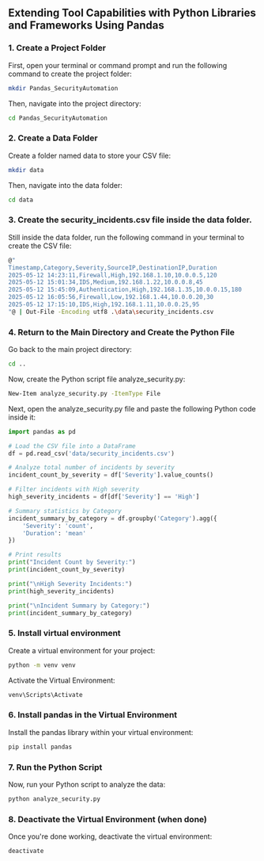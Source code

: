 ## Extending Tool Capabilities with Python Libraries and Frameworks Using Pandas

### 1. Create a Project Folder
First, open your terminal or command prompt and run the following command to create the project folder:
```bash
mkdir Pandas_SecurityAutomation
```
Then, navigate into the project directory:
```bash
cd Pandas_SecurityAutomation
```

### 2. Create a Data Folder
Create a folder named data to store your CSV file:
```bash
mkdir data
```
Then, navigate into the data folder:
```bash
cd data
```

### 3. Create the security_incidents.csv file inside the data folder.
Still inside the data folder, run the following command in your terminal to create the CSV file:
```bash
@"
Timestamp,Category,Severity,SourceIP,DestinationIP,Duration
2025-05-12 14:23:11,Firewall,High,192.168.1.10,10.0.0.5,120
2025-05-12 15:01:34,IDS,Medium,192.168.1.22,10.0.0.8,45
2025-05-12 15:45:09,Authentication,High,192.168.1.35,10.0.0.15,180
2025-05-12 16:05:56,Firewall,Low,192.168.1.44,10.0.0.20,30
2025-05-12 17:15:10,IDS,High,192.168.1.11,10.0.0.25,95
"@ | Out-File -Encoding utf8 .\data\security_incidents.csv
```

### 4. Return to the Main Directory and Create the Python File
Go back to the main project directory:
```bash
cd ..
```
Now, create the Python script file analyze_security.py:
```bash
New-Item analyze_security.py -ItemType File
```
Next, open the analyze_security.py file and paste the following Python code inside it:
```python
import pandas as pd

# Load the CSV file into a DataFrame
df = pd.read_csv('data/security_incidents.csv')

# Analyze total number of incidents by severity
incident_count_by_severity = df['Severity'].value_counts()

# Filter incidents with High severity
high_severity_incidents = df[df['Severity'] == 'High']

# Summary statistics by Category
incident_summary_by_category = df.groupby('Category').agg({
    'Severity': 'count',
    'Duration': 'mean'
})

# Print results
print("Incident Count by Severity:")
print(incident_count_by_severity)

print("\nHigh Severity Incidents:")
print(high_severity_incidents)

print("\nIncident Summary by Category:")
print(incident_summary_by_category)
```

### 5. Install virtual environment 
Create a virtual environment for your project:
```bash
python -m venv venv
```
Activate the Virtual Environment:
```bash
venv\Scripts\Activate
```

### 6. Install pandas in the Virtual Environment
Install the pandas library within your virtual environment:
```bash
pip install pandas
```

### 7. Run the Python Script
Now, run your Python script to analyze the data:
```bash
python analyze_security.py
```

### 8. Deactivate the Virtual Environment (when done)
Once you're done working, deactivate the virtual environment:
```bash
deactivate
```
